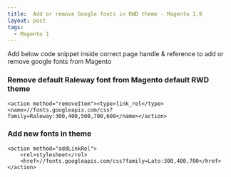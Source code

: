```yaml
---
title:  Add or remove Google fonts in RWD theme - Magento 1.9
layout: post
tags:
  - Magento 1
---
```


Add below code snippet inside correct page handle & reference to add or remove google fonts from Magento

### Remove default Raleway font from Magento default RWD theme

	<action method="removeItem"><type>link_rel</type><name>//fonts.googleapis.com/css?family=Raleway:300,400,500,700,600</name></action>
			
### Add new fonts in theme
			
	<action method="addLinkRel">
		<rel>stylesheet</rel>
		<href>//fonts.googleapis.com/css?family=Lato:300,400,700</href>
	</action>

